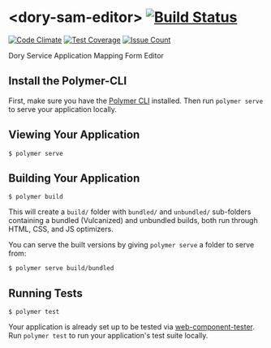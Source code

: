 # \<dory-sam-editor\> [![Build Status](https://travis-ci.org/doryElements/dory-sam-editor.svg?branch=master)](https://travis-ci.org/doryElements/dory-sam-editor) 
[![Code Climate](https://codeclimate.com/github/doryElements/dory-sam-editor/badges/gpa.svg)](https://codeclimate.com/github/doryElements/dory-sam-editor)
[![Test Coverage](https://codeclimate.com/github/doryElements/dory-sam-editor/badges/coverage.svg)](https://codeclimate.com/github/doryElements/dory-sam-editor/coverage)
[![Issue Count](https://codeclimate.com/github/doryElements/dory-sam-editor/badges/issue_count.svg)](https://codeclimate.com/github/doryElements/dory-sam-editor)

Dory Service Application Mapping Form Editor

## Install the Polymer-CLI

First, make sure you have the [Polymer CLI](https://www.npmjs.com/package/polymer-cli) installed. Then run `polymer serve` to serve your application locally.

## Viewing Your Application

```
$ polymer serve
```

## Building Your Application

```
$ polymer build
```

This will create a `build/` folder with `bundled/` and `unbundled/` sub-folders
containing a bundled (Vulcanized) and unbundled builds, both run through HTML,
CSS, and JS optimizers.

You can serve the built versions by giving `polymer serve` a folder to serve
from:

```
$ polymer serve build/bundled
```

## Running Tests

```
$ polymer test
```

Your application is already set up to be tested via [web-component-tester](https://github.com/Polymer/web-component-tester). Run `polymer test` to run your application's test suite locally.
